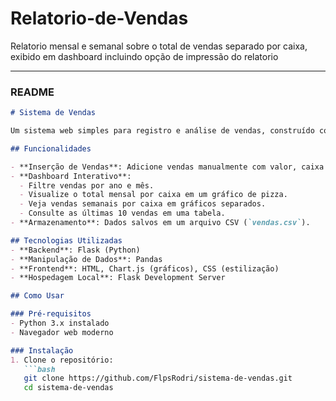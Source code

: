 # Relatorio-de-Vendas
Relatorio mensal e semanal sobre o total de vendas separado por caixa, exibido em dashboard incluindo opção de impressão do relatorio

---

### README

```markdown
# Sistema de Vendas

Um sistema web simples para registro e análise de vendas, construído com Flask, Pandas e Chart.js. Permite inserção manual de vendas e visualização de dados em um dashboard interativo com gráficos e tabelas.

## Funcionalidades

- **Inserção de Vendas**: Adicione vendas manualmente com valor, caixa e data.
- **Dashboard Interativo**:
  - Filtre vendas por ano e mês.
  - Visualize o total mensal por caixa em um gráfico de pizza.
  - Veja vendas semanais por caixa em gráficos separados.
  - Consulte as últimas 10 vendas em uma tabela.
- **Armazenamento**: Dados salvos em um arquivo CSV (`vendas.csv`).

## Tecnologias Utilizadas
- **Backend**: Flask (Python)
- **Manipulação de Dados**: Pandas
- **Frontend**: HTML, Chart.js (gráficos), CSS (estilização)
- **Hospedagem Local**: Flask Development Server

## Como Usar

### Pré-requisitos
- Python 3.x instalado
- Navegador web moderno

### Instalação
1. Clone o repositório:
   ```bash
   git clone https://github.com/FlpsRodri/sistema-de-vendas.git
   cd sistema-de-vendas
